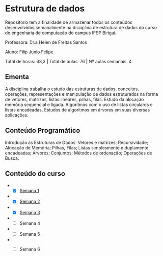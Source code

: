 # Estrutura de dados

Repositório tem a finalidade de armazenar todos os conteúdos desenvolvidos semanalmente na disciplina de estrutura de dados do curso de engenharia de computação do campus IFSP Birigui. 

Professora: Dr.a Helen de Freitas Santos

Aluno: Filip Junio Felipe

Total de horas: 63,3 | Total de aulas: 76 | Nº aulas semanais: 4

## Ementa
A  disciplina  trabalha  o  estudo  das  estruturas  de  dados,  conceitos,  operações,  representações  e manipulação  de  dados estruturados  na  forma  de  vetores,  matrizes,  listas  lineares,  pilhas,  filas. Estudo da alocação memória sequencial e ligada. Algoritmos com o uso de listas circulares e listas encadeadas. Estudos de algoritmos em árvores em suas diversas aplicações.
## Conteúdo Programático
Introdução  às  Estruturas  de  Dados:  Vetores  e  matrizes;  Recursividade;  Alocação  de  Memória; Pilhas,  Filas;  Listas  simplesmente  e  duplamente  encadeadas;  Árvores;  Conjuntos;  Métodos  de ordenação; Operações de Busca.

## Conteúdo do curso 

* - [x] [Semana 1](https://github.com/FilipFelipe/Estrutura_de_Dados/tree/main/Semana_1)
* - [x] [Semana 2](https://github.com/FilipFelipe/Estrutura_de_Dados/tree/main/Semana_2)
* - [x] [Semana 3](https://github.com/FilipFelipe/Estrutura_de_Dados/tree/main/Semana_3)
* - [ ] Semana 4 
* - [ ] Semana 5 
* - [ ] Semana 6

